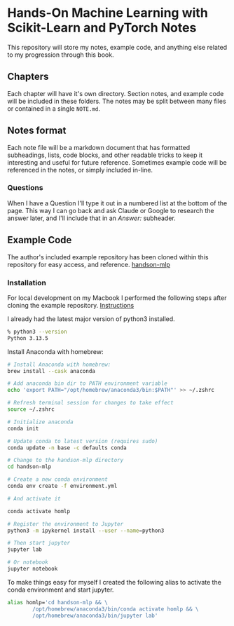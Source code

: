 # Hands-On Machine Learning with Scikit-Learn and PyTorch Notes

This repository will store my notes, example code, and anything else related to my progression through this book. 

## Chapters

Each chapter will have it's own directory. Section notes, and example code will be included in these folders. The notes may be split between many files or contained in a single `NOTE.md`.

## Notes format

Each note file will be a markdown document that has formatted subheadings, lists, code blocks, and other readable tricks to keep it interesting and useful for future reference. Sometimes example code will be referenced in the notes, or simply included in-line. 

### Questions 

When I have a Question I'll type it out in a numbered list at the bottom of the page. This way I can go back and ask Claude or Google to research the answer later, and I'll include that in an *Answer:* subheader.  

## Example Code

The author's included example repository has been cloned within this repository for easy access, and reference. [handson-mlp](./handson-mlp/)

### Installation

For local development on my Macbook I performed the following steps after cloning the example repository. [Instructions](https://github.com/ageron/handson-mlp/blob/main/INSTALL.md)

I already had the latest major version of python3 installed.

```bash
% python3 --version
Python 3.13.5
```

Install Anaconda with homebrew:

```bash
# Install Anaconda with homebrew:
brew install --cask anaconda

# Add anaconda bin dir to PATH environment variable
echo 'export PATH="/opt/homebrew/anaconda3/bin:$PATH"' >> ~/.zshrc

# Refresh terminal session for changes to take effect
source ~/.zshrc

# Initialize anaconda
conda init

# Update conda to latest version (requires sudo)
conda update -n base -c defaults conda

# Change to the handson-mlp directory
cd handson-mlp

# Create a new conda environment
conda env create -f environment.yml

# And activate it 

conda activate homlp

# Register the environment to Jupyter
python3 -m ipykernel install --user --name=python3

# Then start jupyter
jupyter lab

# Or notebook
jupyter notebook
```

To make things easy for myself I created the following alias to activate the conda environment and start jupyter. 

```bash
alias homlp='cd handson-mlp && \
        /opt/homebrew/anaconda3/bin/conda activate homlp && \
        /opt/homebrew/anaconda3/bin/jupyter lab'
```